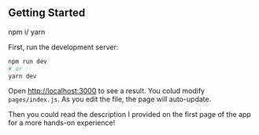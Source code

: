 
## Getting Started

npm i/ yarn 

First, run the development server:

```bash
npm run dev
# or
yarn dev
```

Open [http://localhost:3000](http://localhost:3000) to see a result.
You colud modify `pages/index.js`. As you edit the file, the page will auto-update.

Then you could read the description I provided on the first page of the app for a more hands-on experience!

